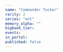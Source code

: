```yaml
---
name: "Commander Tucker"
rarity: 2
series: "ent"
memory_alpha: ""
bigbook_tier:
events:
in_portal:
published: false
---
```

